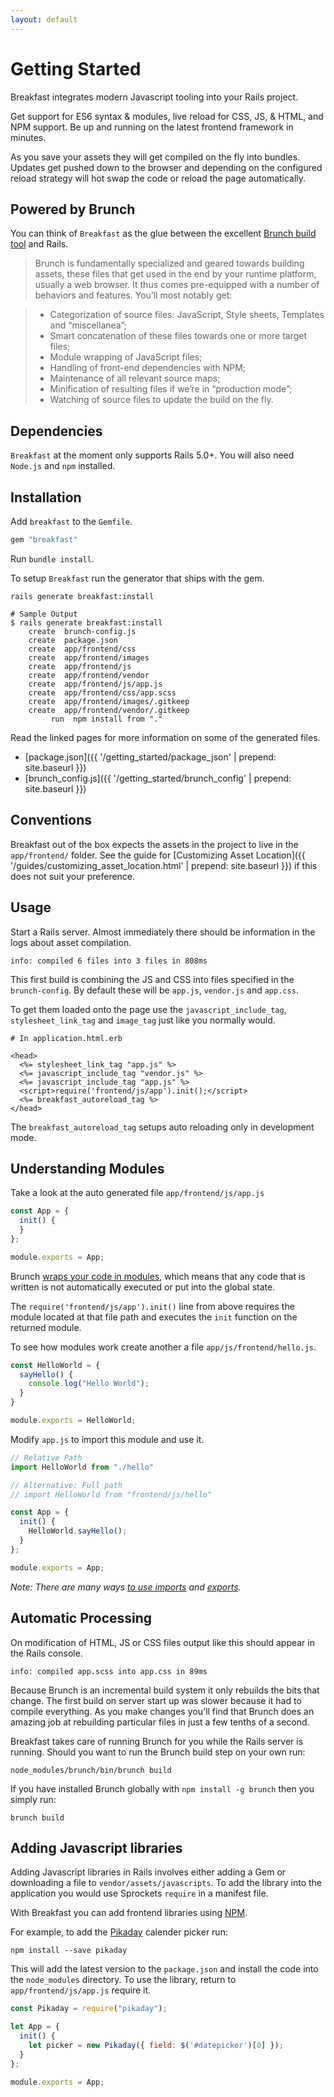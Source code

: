 ```yaml
---
layout: default
---
```


# Getting Started
Breakfast integrates modern Javascript tooling into your Rails project.

Get support for ES6 syntax & modules, live reload for CSS, JS, & HTML, and NPM
support. Be up and running on the latest frontend framework in minutes.

As you save your assets they will get compiled on the fly into bundles. Updates
get pushed down to the browser and depending on the configured reload strategy
will hot swap the code or reload the page automatically.


## Powered by Brunch
You can think of `Breakfast` as the glue between the excellent [Brunch build
tool](http://brunch.io/) and Rails. 

> Brunch is fundamentally specialized and geared towards building assets, these
files that get used in the end by your runtime platform, usually a web browser.
It thus comes pre-equipped with a number of behaviors and features. You’ll most
notably get:

> - Categorization of source files: JavaScript, Style sheets, Templates and
“miscellanea”;
> - Smart concatenation of these files towards one or more target files;
> - Module wrapping of JavaScript files;
> - Handling of front-end dependencies with NPM;
> - Maintenance of all relevant source maps;
> - Minification of resulting files if we’re in “production mode”;
> - Watching of source files to update the build on the fly.

## Dependencies

`Breakfast` at the moment only supports Rails 5.0+. You will also need `Node.js`
and `npm` installed.


## Installation

Add `breakfast` to the `Gemfile`.

~~~ruby
gem "breakfast"
~~~

Run `bundle install`.

To setup `Breakfast` run the generator that ships with the gem.

~~~
rails generate breakfast:install
~~~

~~~
# Sample Output 
$ rails generate breakfast:install
	create  brunch-config.js
	create  package.json
	create  app/frontend/css
	create  app/frontend/images
	create  app/frontend/js
	create  app/frontend/vendor
	create  app/frontend/js/app.js
	create  app/frontend/css/app.scss
	create  app/frontend/images/.gitkeep
	create  app/frontend/vendor/.gitkeep
		 run  npm install from "."
~~~

Read the linked pages for more information on some of the generated files.

* [package.json]({{ '/getting_started/package_json' | prepend: site.baseurl }})
* [brunch_config.js]({{ '/getting_started/brunch_config' | prepend: site.baseurl }})

## Conventions
Breakfast out of the box expects the assets in the project to live in the
`app/frontend/` folder. See the guide for [Customizing Asset Location]({{ '/guides/customizing_asset_location.html' | prepend: site.baseurl }})
if this does not suit your preference.

## Usage

Start a Rails server. Almost immediately there should be information in the logs
about asset compilation.

~~~
info: compiled 6 files into 3 files in 808ms
~~~

This first build is combining the JS and CSS into files specified in the
`brunch-config`. By default these will be `app.js`, `vendor.js` and `app.css`.

To get them loaded onto the page use the `javascript_include_tag`,
`stylesheet_link_tag` and `image_tag` just like you normally would.

~~~erb
# In application.html.erb

<head>
  <%= stylesheet_link_tag "app.js" %>
  <%= javascript_include_tag "vendor.js" %>
  <%= javascript_include_tag "app.js" %>
  <script>require('frontend/js/app').init();</script>
  <%= breakfast_autoreload_tag %>
</head>
~~~
The `breakfast_autoreload_tag` setups auto reloading only in development mode.

## Understanding Modules

Take a look at the auto generated file `app/frontend/js/app.js`

~~~javascript
const App = {
  init() {
  }
};

module.exports = App;
~~~

Brunch [wraps your code in modules](https://github.com/brunch/brunch-guide/blob/master/content/en/chapter03-conventions-and-defaults.md#commonjs-module-wrapping),
which means that any code that is written is not automatically executed or put
into the global state.

The `require('frontend/js/app').init()` line from above requires the
module located at that file path and executes the `init` function on the
returned module.

To see how modules work create another a file `app/js/frontend/hello.js`.

~~~javascript
const HelloWorld = {
  sayHello() {
    console.log("Hello World");
  }
}

module.exports = HelloWorld;
~~~

Modify `app.js` to import this module and use it.

~~~javascript
// Relative Path
import HelloWorld from "./hello"

// Alternative: Full path
// import HelloWorld from "frontend/js/hello"

const App = {
  init() {
    HelloWorld.sayHello();
  }
};

module.exports = App;
~~~

_Note: There are many ways [to use
imports](https://developer.mozilla.org/en-US/docs/Web/JavaScript/Reference/Statements/import)
and
[exports](https://developer.mozilla.org/en-US/docs/Web/JavaScript/Reference/Statements/export)._


## Automatic Processing

On modification of HTML, JS or CSS files output like this should appear in the
Rails console.

~~~
info: compiled app.scss into app.css in 89ms
~~~

Because Brunch is an incremental build system it only rebuilds the bits that
change. The first build on server start up was slower because it had to compile
everything. As you make changes you'll find that Brunch does an amazing job at
rebuilding particular files in just a few tenths of a second.

Breakfast takes care of running Brunch for you while the Rails server is
running. Should you want to run the Brunch build step on your own run:

~~~
node_modules/brunch/bin/brunch build
~~~

If you have installed Brunch globally with `npm install -g brunch` then you
simply run:

~~~
brunch build
~~~

## Adding Javascript libraries
Adding Javascript libraries in Rails involves either adding a Gem or downloading
a file to `vendor/assets/javascripts`. To add the library into the application
you would use Sprockets `require` in a manifest file.

With Breakfast you can add frontend libraries using
[NPM](https://www.npmjs.com/).

For example, to add the [Pikaday](https://www.npmjs.com/package/pikaday)
calender picker run:

~~~
npm install --save pikaday
~~~

This will add the latest version to the `package.json` and install the code into
the `node_modules` directory. To use the library, return to
`app/frontend/js/app.js` require it.


~~~javascript
const Pikaday = require("pikaday");

let App = {
  init() {
    let picker = new Pikaday({ field: $('#datepicker')[0] });
  }
};

module.exports = App;
~~~
